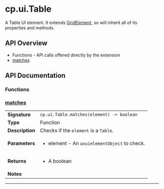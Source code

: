 # cp.ui.Table

A Table UI element. It extends [GridElement](cp.ui.GridElement.md), so will inherit all of its properties and methods.

## API Overview
* Functions - API calls offered directly by the extension
 * [matches](#matches)

## API Documentation

### Functions


### [matches](#matches)

|                                             |                                                                                     |
| --------------------------------------------|-------------------------------------------------------------------------------------|
| **Signature**                               | `cp.ui.Table.matches(element) -> boolean`                                                                    |
| **Type**                                    | Function                                                                     |
| **Description**                             | Checks if the `element` is a `Table`.                                                                     |
| **Parameters**                              | <ul><li>element - An `axuielementObject` to check.</li></ul> |
| **Returns**                                 | <ul><li>A boolean</li></ul>          |
| **Notes**                                   | <ul></ul>                |

---
